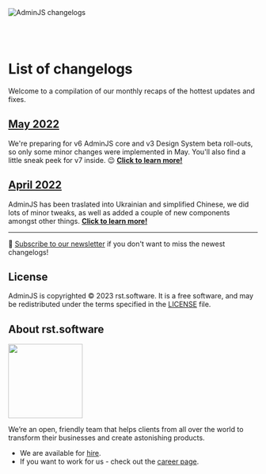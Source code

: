 <div>
   <img style="padding-bottom:50px" alt="AdminJS changelogs" src="https://docs.adminjs.co/images/logo-reg.svg">
</div>

# List of changelogs

Welcome to a compilation of our monthly recaps of the hottest updates and fixes.

## [May 2022](https://changelog.adminjs.co/2022/may)
We're preparing for v6 AdminJS core and v3 Design System beta roll-outs, so only some minor changes were implemented in May. You'll also find a little sneak peek for v7 inside. 😉 [**Click to learn more!**](https://changelog.adminjs.co/2022/may)

## [April 2022](https://changelog.adminjs.co/2022/april)
AdminJS has been traslated into Ukrainian and simplified Chinese, we did lots of minor tweaks, as well as added a couple of new components amongst other things. [**Click to learn more!**](https://changelog.adminjs.co/2022/april)

___

:incoming_envelope: [Subscribe to our newsletter](http://newsletter.adminjs.co/) if you don't want to miss the newest changelogs!

## License

AdminJS is copyrighted © 2023 rst.software. It is a free software, and may be redistributed under the terms specified in the [LICENSE](LICENSE.md) file.

## About rst.software

<img src="https://pbs.twimg.com/profile_images/1367119173604810752/dKVlj1YY_400x400.jpg" width=150>

We’re an open, friendly team that helps clients from all over the world to transform their businesses and create astonishing products.

* We are available for [hire](https://www.rst.software/estimate-your-project).
* If you want to work for us - check out the [career page](https://www.rst.software/join-us).
